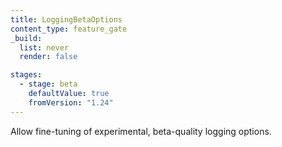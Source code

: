 ```yaml
---
title: LoggingBetaOptions
content_type: feature_gate
_build:
  list: never
  render: false

stages:
  - stage: beta
    defaultValue: true
    fromVersion: "1.24"
---
```

Allow fine-tuning of experimental, beta-quality logging options.
